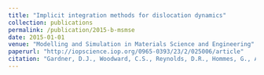 ```yaml
---
title: "Implicit integration methods for dislocation dynamics"
collection: publications
permalink: /publication/2015-b-msmse
date: 2015-01-01
venue: "Modelling and Simulation in Materials Science and Engineering"
paperurl: "http://iopscience.iop.org/0965-0393/23/2/025006/article"
citation: "Gardner, D.J., Woodward, C.S., Reynolds, D.R., Hommes, G., Aubry, S., and Arsenlis, A.T. (2015). &quot;Implicit integration methods for dislocation dynamics.&quot; <i>Modelling and Simulation in Materials Science and Engineering</i>, 23:025006."
---
```

